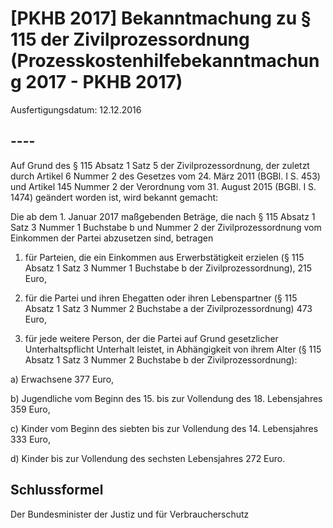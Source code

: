 # [PKHB 2017] Bekanntmachung zu § 115 der Zivilprozessordnung  (Prozesskostenhilfebekanntmachung 2017 - PKHB 2017)

Ausfertigungsdatum: 12.12.2016

 

## ----

Auf Grund des § 115 Absatz 1 Satz 5 der Zivilprozessordnung, der zuletzt durch Artikel 6 Nummer 2 des Gesetzes vom 24. März 2011 (BGBl. I S. 453) und Artikel 145 Nummer 2 der Verordnung vom 31. August 2015 (BGBl. I S. 1474) geändert worden ist, wird bekannt gemacht:

Die ab dem 1. Januar 2017 maßgebenden Beträge, die nach § 115 Absatz 1 Satz 3 Nummer 1 Buchstabe b und Nummer 2 der Zivilprozessordnung vom Einkommen der Partei abzusetzen sind, betragen

1. für Parteien, die ein Einkommen aus Erwerbstätigkeit erzielen (§ 115 Absatz 1 Satz 3 Nummer 1 Buchstabe b der Zivilprozessordnung), 215 Euro,

2. für die Partei und ihren Ehegatten oder ihren Lebenspartner (§ 115 Absatz 1 Satz 3 Nummer 2 Buchstabe a der Zivilprozessordnung) 473 Euro,

3. für jede weitere Person, der die Partei auf Grund gesetzlicher Unterhaltspflicht Unterhalt leistet, in Abhängigkeit von ihrem Alter (§ 115 Absatz 1 Satz 3 Nummer 2 Buchstabe b der Zivilprozessordnung):

a) Erwachsene 377 Euro,

b) Jugendliche vom Beginn des 15. bis zur Vollendung des 18. Lebensjahres 359 Euro,

c) Kinder vom Beginn des siebten bis zur Vollendung des 14. Lebensjahres 333 Euro,

d) Kinder bis zur Vollendung des sechsten Lebensjahres 272 Euro.


## Schlussformel

Der Bundesminister der Justiz und für Verbraucherschutz

